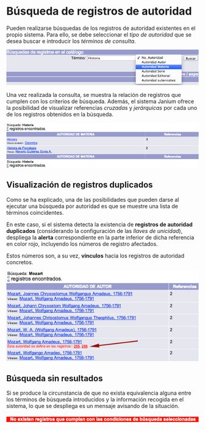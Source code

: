 # Búsqueda de registros de autoridad

Pueden realizarse búsquedas de los registros de autoridad existentes en el propio sistema. Para ello, se debe seleccionar el _tipo de autoridad_ que se desea buscar e introducir los _términos de consulta_.

![](opcion_busqueda_autoridades.png)

Una vez realizada la consulta, se muestra la relación de registros que cumplen con los criterios de búsqueda. Además, el sistema Janium ofrece la posibilidad de visualizar referencias _cruzadas_ y _jerárquicas_ por cada uno de los registros obtenidos en la búsqueda.

![](sumario_registros_autoridad.png)

## Visualización de registros duplicados

Como se ha explicado, una de las posibilidades que pueden darse al ejecutar una búsqueda por autoridad es que se muestre una lista de términos coincidentes.

En este caso, si el sistema detecta la existencia de **registros de autoridad duplicados** (considerando la configuración de las _llaves de unicidad_), despliega la **alerta** correspondiente en la parte inferior de dicha referencia en color rojo, incluyendo los números de registro afectados.

Estos números son, a su vez, **vínculos** hacia los registros de autoridad concretos.

![](alerta_duplicados.png)

## Búsqueda sin resultados

Si se produce la circunstancia de que no exista equivalencia alguna entre los términos de búsqueda introducidos y la información recogida en el sistema, lo que se despliega es un mensaje avisando de la situación.

![](mensaje_noregistros.png)
